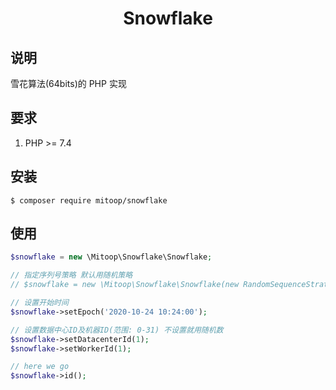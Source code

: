 <h1 align="center">Snowflake</h1>

## 说明
雪花算法(64bits)的 PHP 实现

## 要求
1. PHP >= 7.4

## 安装
```shell
$ composer require mitoop/snowflake
```

## 使用

```php
$snowflake = new \Mitoop\Snowflake\Snowflake;

// 指定序列号策略 默认用随机策略
// $snowflake = new \Mitoop\Snowflake\Snowflake(new RandomSequenceStrategy);

// 设置开始时间
$snowflake->setEpoch('2020-10-24 10:24:00');

// 设置数据中心ID及机器ID(范围: 0-31) 不设置就用随机数
$snowflake->setDatacenterId(1);
$snowflake->setWorkerId(1);

// here we go
$snowflake->id();
```
